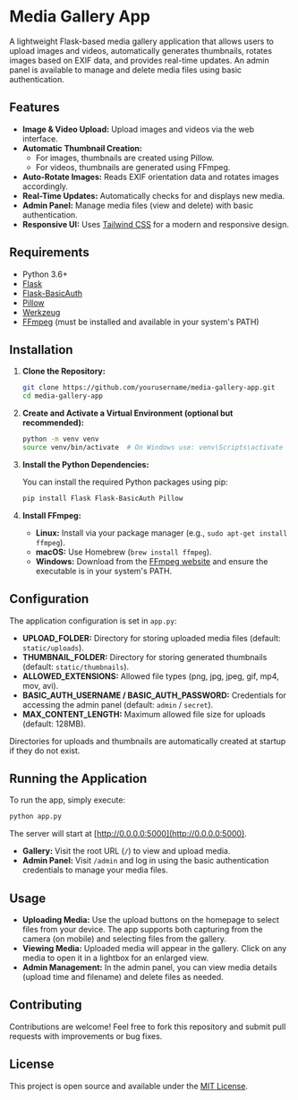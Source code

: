 # Media Gallery App

A lightweight Flask-based media gallery application that allows users to upload images and videos, automatically generates thumbnails, rotates images based on EXIF data, and provides real-time updates. An admin panel is available to manage and delete media files using basic authentication.

## Features

- **Image & Video Upload:** Upload images and videos via the web interface.
- **Automatic Thumbnail Creation:** 
  - For images, thumbnails are created using Pillow.
  - For videos, thumbnails are generated using FFmpeg.
- **Auto-Rotate Images:** Reads EXIF orientation data and rotates images accordingly.
- **Real-Time Updates:** Automatically checks for and displays new media.
- **Admin Panel:** Manage media files (view and delete) with basic authentication.
- **Responsive UI:** Uses [Tailwind CSS](https://tailwindcss.com/) for a modern and responsive design.

## Requirements

- Python 3.6+
- [Flask](https://flask.palletsprojects.com/)
- [Flask-BasicAuth](https://pythonhosted.org/Flask-BasicAuth/)
- [Pillow](https://python-pillow.org/)
- [Werkzeug](https://werkzeug.palletsprojects.com/)
- [FFmpeg](https://ffmpeg.org/) (must be installed and available in your system's PATH)

## Installation

1. **Clone the Repository:**

   ```bash
   git clone https://github.com/yourusername/media-gallery-app.git
   cd media-gallery-app
   ```

2. **Create and Activate a Virtual Environment (optional but recommended):**

   ```bash
   python -m venv venv
   source venv/bin/activate  # On Windows use: venv\Scripts\activate
   ```

3. **Install the Python Dependencies:**

   You can install the required Python packages using pip:

   ```bash
   pip install Flask Flask-BasicAuth Pillow
   ```

4. **Install FFmpeg:**

   - **Linux:** Install via your package manager (e.g., `sudo apt-get install ffmpeg`).
   - **macOS:** Use Homebrew (`brew install ffmpeg`).
   - **Windows:** Download from the [FFmpeg website](https://ffmpeg.org/download.html) and ensure the executable is in your system's PATH.

## Configuration

The application configuration is set in `app.py`:

- **UPLOAD_FOLDER:** Directory for storing uploaded media files (default: `static/uploads`).
- **THUMBNAIL_FOLDER:** Directory for storing generated thumbnails (default: `static/thumbnails`).
- **ALLOWED_EXTENSIONS:** Allowed file types (png, jpg, jpeg, gif, mp4, mov, avi).
- **BASIC_AUTH_USERNAME / BASIC_AUTH_PASSWORD:** Credentials for accessing the admin panel (default: `admin` / `secret`).
- **MAX_CONTENT_LENGTH:** Maximum allowed file size for uploads (default: 128MB).

Directories for uploads and thumbnails are automatically created at startup if they do not exist.

## Running the Application

To run the app, simply execute:

```bash
python app.py
```

The server will start at [http://0.0.0.0:5000](http://0.0.0.0:5000).

- **Gallery:** Visit the root URL (`/`) to view and upload media.
- **Admin Panel:** Visit `/admin` and log in using the basic authentication credentials to manage your media files.

## Usage

- **Uploading Media:** Use the upload buttons on the homepage to select files from your device. The app supports both capturing from the camera (on mobile) and selecting files from the gallery.
- **Viewing Media:** Uploaded media will appear in the gallery. Click on any media to open it in a lightbox for an enlarged view.
- **Admin Management:** In the admin panel, you can view media details (upload time and filename) and delete files as needed.

## Contributing

Contributions are welcome! Feel free to fork this repository and submit pull requests with improvements or bug fixes.

## License

This project is open source and available under the [MIT License](LICENSE).
